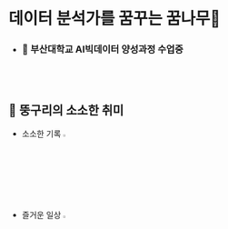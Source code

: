 
# **데이터 분석가를 꿈꾸는 꿈나무🌱**

- ### 📘 부산대학교 AI빅데이터 양성과정 수업중
<br>
<br>

## 💎 뚱구리의 소소한 취미

- 소소한 기록 [<img width="3%" src="https://user-images.githubusercontent.com/113741801/190888324-2208f599-c903-4bac-a9cb-3c0826bc8dc4.png"/>](https://www.youtube.com/channel/UCZwO8ESX1ZS-rpY4nl97VDA)

- 즐거운 일상 [<img width="3%" src="https://user-images.githubusercontent.com/113741801/190888809-39cb6dcc-9f03-4332-8c98-4ca71ac5a514.png"/>](https://blog.naver.com/chicyunaa)
  
  
  <!--
**leo-contigo/leo-contigo** is a ✨ _special_ ✨ repository because its `README.md` (this file) appears on your GitHub profile.

Here are some ideas to get you started:

- 🔭 I’m currently working on ...
- 🌱 I’m currently learning ...
- 👯 I’m looking to collaborate on ...
- 🤔 I’m looking for help with ...
- 💬 Ask me about ...
- 📫 How to reach me: ...
- 😄 Pronouns: ...
- ⚡ Fun fact: ...
-->
